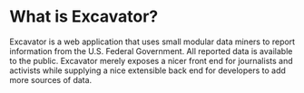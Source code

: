 # What is Excavator?

Excavator is a web application that uses small modular data miners to report information from the U.S. Federal Government.
All reported data is available to the public. Excavator merely exposes a nicer front end for journalists and activists
while supplying a nice extensible back end for developers to add more sources of data.
